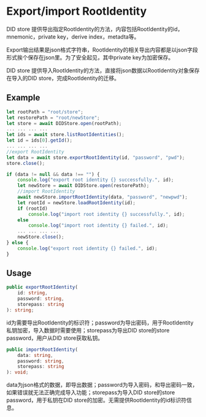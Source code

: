 # Export/import RootIdentity

DID store 提供导出指定RootIdentity的方法，内容包括RootIdentity的id，mnemonic，private key，derive index，metadta等。

Export输出结果是json格式字符串，RootIdentity的相关导出内容都是以json字段形式挨个保存在json里。为了安全起见，其中private key为加密保存。

DID store 提供导入RootIdentity的方法，直接将json数据以RootIdentity对象保存在导入的DID store，完成RootIdentity的迁移。

## Example

```typescript
let rootPath = "root/store";
let restorePath = "root/newStore";
let store = await DIDStore.open(rootPath);
... ... ... ...
let ids = await store.listRootIdentities();
let id = ids[0].getId();
... ... ... ...  
//export RootIdentity
let data = await store.exportRootIdentity(id, "password", "pwd");
store.close();

if (data != null && data !== "") {
    console.log("export root identity {} successfully.", id);
    let newStore = await DIDStore.open(restorePath);
    //import RootIdentity
    await newStore.importRootIdentity(data, "password", "newpwd");
    let rootId = newStore.loadRootIdentity(id);
    if (rootId)
        console.log("import root identity {} successfully.", id);
    else
        console.log("import root identity {} failed.", id);
    ... ... ... ...
    newStore.close();
} else {
    console.log("export root identity {} failed.", id);
}
```

## Usage

```typescript
public exportRootIdentity(
    id: string,
    password: string,
    storepass: string
): string;
```

id为需要导出RootIdentity的标识符；password为导出密码，用于RootIdentity 私钥加密，导入数据时需要使用；storepass为导出DID store的store password，用户从DID store获取私钥。

```typescript
public importRootIdentity(
    data: string,
    password: string,
    storepass: string
): void;
```

data为json格式的数据，即导出数据；password为导入密码，和导出密码一致，如果错误就无法正确完成导入功能；storepass为导入DID store的store password，用于私钥在DID store的加密。无需提供RootIdentity的id标识符信息。
